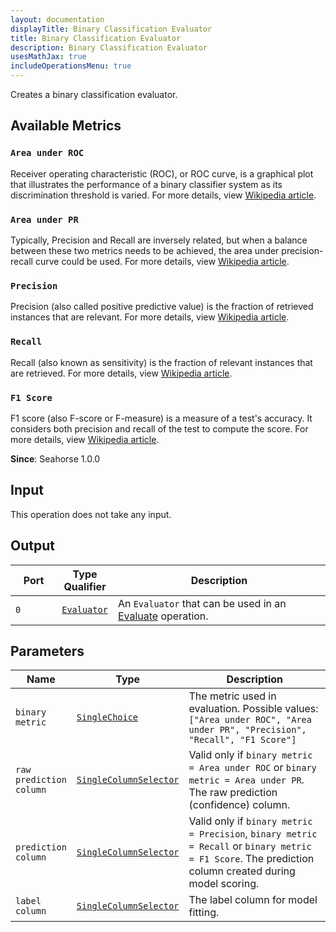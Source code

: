 ```yaml
---
layout: documentation
displayTitle: Binary Classification Evaluator
title: Binary Classification Evaluator
description: Binary Classification Evaluator
usesMathJax: true
includeOperationsMenu: true
---
```

Creates a binary classification evaluator.

## Available Metrics

### `Area under ROC`
Receiver operating characteristic (ROC), or ROC curve, is a graphical plot that illustrates
the performance of a binary classifier system as its discrimination threshold is varied.
For more details, view
<a target="_blank" href="https://en.wikipedia.org/wiki/Receiver_operating_characteristic">Wikipedia article</a>.

### `Area under PR`
Typically, Precision and Recall are inversely related,
but when a balance between these two metrics needs to be achieved,
the area under precision-recall curve could be used.
For more details, view
<a target="_blank" href="https://en.wikipedia.org/wiki/Precision_and_recall">Wikipedia article</a>.

### `Precision`
Precision (also called positive predictive value) is the fraction of retrieved instances that are relevant.
For more details, view
<a target="_blank" href="https://en.wikipedia.org/wiki/Precision_and_recall">Wikipedia article</a>.

### `Recall`
Recall (also known as sensitivity) is the fraction of relevant instances that are retrieved.
For more details, view
<a target="_blank" href="https://en.wikipedia.org/wiki/Precision_and_recall">Wikipedia article</a>.

### `F1 Score`
F1 score (also F-score or F-measure) is a measure of a test's accuracy.
It considers both precision and recall of the test to compute the score.
For more details, view
<a target="_blank" href="https://en.wikipedia.org/wiki/F1_score">Wikipedia article</a>.


**Since**: Seahorse 1.0.0

## Input

This operation does not take any input.

## Output


<table>
<thead>
<tr>
<th style="width:15%">Port</th>
<th style="width:15%">Type Qualifier</th>
<th style="width:70%">Description</th>
</tr>
</thead>
<tbody>
    <tr><td><code>0</code></td><td><code><a href="../classes/evaluator.html">Evaluator</a></code></td><td>An <code>Evaluator</code> that can be used in an <a href="evaluate.html">Evaluate</a> operation.</td></tr>
</tbody>
</table>


## Parameters


<table class="table">
<thead>
<tr>
<th style="width:15%">Name</th>
<th style="width:15%">Type</th>
<th style="width:70%">Description</th>
</tr>
</thead>
<tbody>

<tr>
<td><code>binary metric</code></td>
<td><code><a href="../parameter_types.html#single-choice">SingleChoice</a></code></td>
<td>The metric used in evaluation. Possible values: <code>["Area under ROC", "Area under PR", "Precision", "Recall", "F1 Score"]</code></td>
</tr>

<tr>
<td><code>raw prediction column</code></td>
<td><code><a href="../parameter_types.html#single-column-selector">SingleColumnSelector</a></code></td>
<td>Valid only if <code>binary metric = Area under ROC</code> or <code>binary metric = Area under PR</code>.
  The raw prediction (confidence) column.</td>
</tr>

<tr>
<td><code>prediction column</code></td>
<td><code><a href="../parameter_types.html#single-column-selector">SingleColumnSelector</a></code></td>
<td>Valid only if <code>binary metric = Precision</code>, <code>binary metric = Recall</code> or <code>binary metric = F1 Score</code>.
  The prediction column created during model scoring.</td>
</tr>

<tr>
<td><code>label column</code></td>
<td><code><a href="../parameter_types.html#single-column-selector">SingleColumnSelector</a></code></td>
<td>The label column for model fitting.</td>
</tr>

</tbody>
</table>

